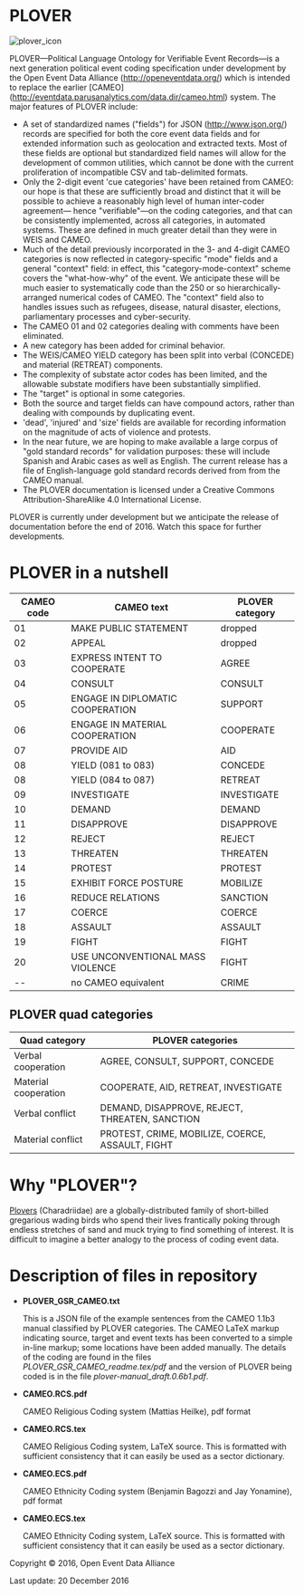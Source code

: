 # PLOVER

![plover_icon](https://github.com/openeventdata/PLOVER/blob/master/plover_icon175.png "PLOVER logo")

PLOVER—Political Language Ontology for Verifiable Event Records—is a
next generation political event coding specification under development by the
Open Event Data Alliance (http://openeventdata.org/) which is intended
to replace the earlier
[CAMEO] (http://eventdata.parusanalytics.com/data.dir/cameo.html)
system. The major features of PLOVER include:

-  A set of standardized names ("fields") for JSON
   (http://www.json.org/) records are specified for both the core event
   data fields and for extended information such as geolocation and
   extracted texts. Most of these fields are optional but standardized
   field names will allow for the development of common utilities, which
   cannot be done with the current proliferation of incompatible CSV and
   tab-delimited formats.
-  Only the 2-digit event 'cue categories' have been retained from
   CAMEO: our hope is that these are sufficiently broad and distinct
   that it will be possible to achieve a reasonably high level of human
   inter-coder agreement— hence "verifiable"—on the coding categories,
   and that can be consistently implemented, across all categories, in
   automated systems. These are defined in much greater detail than they
   were in WEIS and CAMEO.
-  Much of the detail previously incorporated in the 3- and 4-digit CAMEO categories is
   now reflected in category-specific "mode" fields and a general "context"
   field: in effect, this "category-mode-context" scheme covers the "what-how-why" of
   the event. We anticipate these will be much easier to systematically code
   than the 250 or so hierarchically-arranged numerical codes of CAMEO. The "context" field also to handles
   issues such as refugees, disease, natural disaster, elections, parliamentary
   processes and cyber-security.
-  The CAMEO 01 and 02 categories dealing with comments have been
   eliminated.
-  A new category has been added for criminal behavior.
-  The WEIS/CAMEO YIELD category has been split into verbal (CONCEDE) and material (RETREAT) components.
-  The complexity of substate actor codes has been limited, and the
   allowable substate modifiers have been substantially simplified.
-  The "target" is optional in some categories.
-  Both the source and target fields can have compound actors, rather than 
   dealing with compounds by duplicating event.
-  'dead', 'injured' and 'size' fields are available for recording information
   on the magnitude of acts of violence and protests.
-  In the near future, we are hoping to make available a large corpus of
   "gold standard records" for validation purposes: these will include
   Spanish and Arabic cases as well as English. The current release
   has a file of English-language gold standard records derived from
   from the CAMEO manual.
-  The PLOVER documentation is licensed under a Creative Commons
   Attribution-ShareAlike 4.0 International License.

PLOVER is currently under development but we anticipate the release of
documentation before the end of 2016. Watch this space for further
developments.

PLOVER in a nutshell
====================

CAMEO code | CAMEO text | PLOVER category |
--- | --- | --- |
01 | MAKE PUBLIC STATEMENT | dropped |
02 | APPEAL | dropped |
03 | EXPRESS INTENT TO COOPERATE | AGREE |
04 | CONSULT | CONSULT |
05 | ENGAGE IN DIPLOMATIC COOPERATION | SUPPORT |
06 | ENGAGE IN MATERIAL COOPERATION | COOPERATE |
07 | PROVIDE AID | AID |
08 | YIELD (081 to 083) | CONCEDE |
08 | YIELD (084 to 087) | RETREAT |
09 | INVESTIGATE | INVESTIGATE |
10 | DEMAND | DEMAND |
11 | DISAPPROVE | DISAPPROVE |
12 | REJECT | REJECT |
13 | THREATEN | THREATEN |
14 | PROTEST | PROTEST |
15| EXHIBIT FORCE POSTURE | MOBILIZE |
16 | REDUCE RELATIONS | SANCTION |
17 | COERCE | COERCE |
18 | ASSAULT | ASSAULT |
19 | FIGHT | FIGHT |
20 | USE UNCONVENTIONAL MASS VIOLENCE | FIGHT |
-- | no CAMEO equivalent | CRIME |

PLOVER quad categories
----------------------

Quad category | PLOVER categories |
--- | --- |
Verbal cooperation | AGREE, CONSULT, SUPPORT, CONCEDE |
Material cooperation | COOPERATE, AID, RETREAT, INVESTIGATE |
Verbal conflict | DEMAND, DISAPPROVE, REJECT, THREATEN, SANCTION |
Material conflict | PROTEST, CRIME, MOBILIZE, COERCE, ASSAULT, FIGHT |


Why "PLOVER"?
=============

[Plovers](http://www.rspb.org.uk/discoverandenjoynature/discoverandlearn/birdguide/name/r/ringedplover/)
(Charadriidae) are a globally-distributed family of short-billed
gregarious wading birds who spend their lives frantically poking through
endless stretches of sand and muck trying to find something of interest.
It is difficult to imagine a better analogy to the process of coding
event data.

Description of files in repository
==================================

* **PLOVER_GSR_CAMEO.txt**

   This is a JSON file of the example sentences from the CAMEO 1.1b3 manual classified by PLOVER categories. The CAMEO LaTeX markup indicating source, target and event texts has been converted to a simple in-line markup; some locations have been added manually. The details of the coding are found in the files *PLOVER_GSR_CAMEO_readme.tex/pdf* and the version of PLOVER being coded is in the file *plover-manual_draft.0.6b1.pdf*.
   
* **CAMEO.RCS.pdf**

   CAMEO Religious Coding system (Mattias Heilke), pdf format
      
* **CAMEO.RCS.tex**

   CAMEO Religious Coding system, LaTeX source. This is formatted with sufficient consistency that it can easily be used as a sector dictionary.
   
   
* **CAMEO.ECS.pdf**

   CAMEO Ethnicity Coding system (Benjamin Bagozzi and Jay Yonamine), pdf format
      
* **CAMEO.ECS.tex**

   CAMEO Ethnicity Coding system, LaTeX source. This is formatted with sufficient consistency that it can easily be used as a sector dictionary.



Copyright © 2016, Open Event Data Alliance

Last update: 20 December 2016

